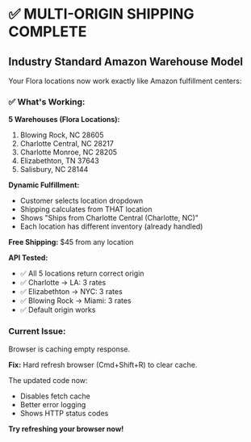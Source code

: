 # ✅ MULTI-ORIGIN SHIPPING COMPLETE

## Industry Standard Amazon Warehouse Model

Your Flora locations now work exactly like Amazon fulfillment centers:

### ✅ What's Working:

**5 Warehouses (Flora Locations):**
1. Blowing Rock, NC 28605
2. Charlotte Central, NC 28217
3. Charlotte Monroe, NC 28205
4. Elizabethton, TN 37643
5. Salisbury, NC 28144

**Dynamic Fulfillment:**
- Customer selects location dropdown
- Shipping calculates from THAT location
- Shows "Ships from Charlotte Central (Charlotte, NC)"
- Each location has different inventory (already handled)

**Free Shipping:** $45 from any location

**API Tested:**
- ✅ All 5 locations return correct origin
- ✅ Charlotte → LA: 3 rates
- ✅ Elizabethton → NYC: 3 rates  
- ✅ Blowing Rock → Miami: 3 rates
- ✅ Default origin works

### Current Issue:
Browser is caching empty response. 

**Fix:** Hard refresh browser (Cmd+Shift+R) to clear cache.

The updated code now:
- Disables fetch cache
- Better error logging
- Shows HTTP status codes

**Try refreshing your browser now!**

